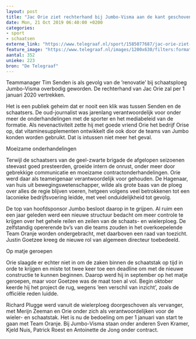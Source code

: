 ```yaml
---
layout: post
title: "Jac Orie ziet rechterhand bij Jumbo-Visma aan de kant geschoven"
date: Mon, 21 Oct 2019 06:40:00 +0200
categories: 
- sport 
- schaatsen 
externe_link: "https://www.telegraaf.nl/sport/1585077687/jac-orie-ziet-rechterhand-bij-jumbo-visma-aan-de-kant-geschoven"
feature_image: "https://www.telegraaf.nl/images/1200x630/filters:format(jpeg):quality(80)/cdn-kiosk-api.telegraaf.nl/e3703438-f3e7-11e9-960b-0217670beecd.jpg"
aantal: 352
unieke: 223
bron: "De Telegraaf"
---
```


<p class="intro">Teammanager Tim Senden is als gevolg van de ’renovatie’ bij schaatsploeg Jumbo-Visma overbodig geworden. De rechterhand van Jac Orie zal per 1 januari 2020 vertrekken.</p> <p>Het is een publiek geheim dat er nooit een klik was tussen Senden en de schaatsers. De oud-journalist was jarenlang verantwoordelijk voor onder meer de onderhandelingen met de sporter en het mediabeleid van de formatie. Als nevenactiviteit zette hij met goede vriend Orie het bedrijf Orise op, dat vitaminesupplementen ontwikkelt die ook door de teams van Jumbo konden worden gebruikt. Dat is intussen niet meer het geval.</p><p>Moeizame onderhandelingen</p><p>Terwijl de schaatsers van de geel-zwarte brigade de afgelopen seizoenen steevast goed presteerden, groeide intern de onrust, onder meer door gebrekkige communicatie en moeizame contractonderhandelingen. Orie werd daar als teameigenaar verantwoordelijk voor gehouden. De Hagenaar, van huis uit bewegingswetenschapper, wilde als grote baas van de ploeg over alles de regie blijven voeren, hetgeen volgens veel betrokkenen tot een laconieke bedrijfsvoering leidde, met veel onduidelijkheid tot gevolg.</p><p>De top van hoofdsponsor Jumbo besloot daarop in te grijpen. Al ruim een een jaar geleden werd een nieuwe structuur bedacht om meer controle te krijgen over het gehele reilen en zeilen van de schaats- en wielerploeg. De zelfstandig opererende bv’s van die teams zouden in het overkoepelende Team Oranje worden ondergebracht, met daarboven een raad van toezicht. Justin Goetzee kreeg de nieuwe rol van algemeen directeur toebedeeld.</p><p>Op matje geroepen</p><p>Orie slaagde er echter niet in om de zaken binnen de schaatstak op tijd in orde te krijgen en miste tot twee keer toe een deadline om met de nieuwe constructie te kunnen beginnen. Daarop werd hij in september op het matje geroepen, maar voor Goetzee was de maat toen al vol. Begin oktober keerde hij het project de rug, wegens ’een verschil van inzicht’, zoals de officiële reden luidde.</p><p>Richard Plugge werd vanuit de wielerploeg doorgeschoven als vervanger, met Merijn Zeeman en Orie onder zich als verantwoordelijken voor de wieler- en schaatstak. Het is nu de bedoeling om per 1 januari van start te gaan met Team Oranje. Bij Jumbo-Visma staan onder anderen Sven Kramer, Kjeld Nuis, Patrick Roest en Antoinette de Jong onder contract.</p>
